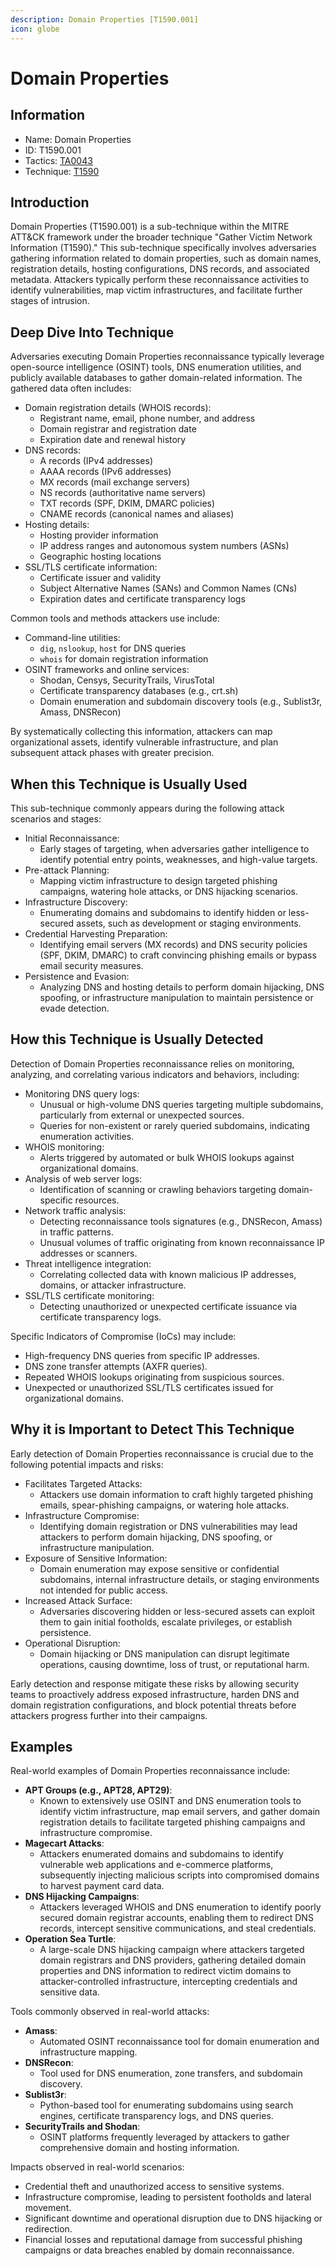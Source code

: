 ```yaml
---
description: Domain Properties [T1590.001]
icon: globe
---
```


# Domain Properties

## Information

* Name: Domain Properties
* ID: T1590.001
* Tactics: [TA0043](../)
* Technique: [T1590](./)

## Introduction

Domain Properties (T1590.001) is a sub-technique within the MITRE ATT\&CK framework under the broader technique "Gather Victim Network Information (T1590)." This sub-technique specifically involves adversaries gathering information related to domain properties, such as domain names, registration details, hosting configurations, DNS records, and associated metadata. Attackers typically perform these reconnaissance activities to identify vulnerabilities, map victim infrastructures, and facilitate further stages of intrusion.

## Deep Dive Into Technique

Adversaries executing Domain Properties reconnaissance typically leverage open-source intelligence (OSINT) tools, DNS enumeration utilities, and publicly available databases to gather domain-related information. The gathered data often includes:

* Domain registration details (WHOIS records):
  * Registrant name, email, phone number, and address
  * Domain registrar and registration date
  * Expiration date and renewal history
* DNS records:
  * A records (IPv4 addresses)
  * AAAA records (IPv6 addresses)
  * MX records (mail exchange servers)
  * NS records (authoritative name servers)
  * TXT records (SPF, DKIM, DMARC policies)
  * CNAME records (canonical names and aliases)
* Hosting details:
  * Hosting provider information
  * IP address ranges and autonomous system numbers (ASNs)
  * Geographic hosting locations
* SSL/TLS certificate information:
  * Certificate issuer and validity
  * Subject Alternative Names (SANs) and Common Names (CNs)
  * Expiration dates and certificate transparency logs

Common tools and methods attackers use include:

* Command-line utilities:
  * `dig`, `nslookup`, `host` for DNS queries
  * `whois` for domain registration information
* OSINT frameworks and online services:
  * Shodan, Censys, SecurityTrails, VirusTotal
  * Certificate transparency databases (e.g., crt.sh)
  * Domain enumeration and subdomain discovery tools (e.g., Sublist3r, Amass, DNSRecon)

By systematically collecting this information, attackers can map organizational assets, identify vulnerable infrastructure, and plan subsequent attack phases with greater precision.

## When this Technique is Usually Used

This sub-technique commonly appears during the following attack scenarios and stages:

* Initial Reconnaissance:
  * Early stages of targeting, when adversaries gather intelligence to identify potential entry points, weaknesses, and high-value targets.
* Pre-attack Planning:
  * Mapping victim infrastructure to design targeted phishing campaigns, watering hole attacks, or DNS hijacking scenarios.
* Infrastructure Discovery:
  * Enumerating domains and subdomains to identify hidden or less-secured assets, such as development or staging environments.
* Credential Harvesting Preparation:
  * Identifying email servers (MX records) and DNS security policies (SPF, DKIM, DMARC) to craft convincing phishing emails or bypass email security measures.
* Persistence and Evasion:
  * Analyzing DNS and hosting details to perform domain hijacking, DNS spoofing, or infrastructure manipulation to maintain persistence or evade detection.

## How this Technique is Usually Detected

Detection of Domain Properties reconnaissance relies on monitoring, analyzing, and correlating various indicators and behaviors, including:

* Monitoring DNS query logs:
  * Unusual or high-volume DNS queries targeting multiple subdomains, particularly from external or unexpected sources.
  * Queries for non-existent or rarely queried subdomains, indicating enumeration activities.
* WHOIS monitoring:
  * Alerts triggered by automated or bulk WHOIS lookups against organizational domains.
* Analysis of web server logs:
  * Identification of scanning or crawling behaviors targeting domain-specific resources.
* Network traffic analysis:
  * Detecting reconnaissance tools signatures (e.g., DNSRecon, Amass) in traffic patterns.
  * Unusual volumes of traffic originating from known reconnaissance IP addresses or scanners.
* Threat intelligence integration:
  * Correlating collected data with known malicious IP addresses, domains, or attacker infrastructure.
* SSL/TLS certificate monitoring:
  * Detecting unauthorized or unexpected certificate issuance via certificate transparency logs.

Specific Indicators of Compromise (IoCs) may include:

* High-frequency DNS queries from specific IP addresses.
* DNS zone transfer attempts (AXFR queries).
* Repeated WHOIS lookups originating from suspicious sources.
* Unexpected or unauthorized SSL/TLS certificates issued for organizational domains.

## Why it is Important to Detect This Technique

Early detection of Domain Properties reconnaissance is crucial due to the following potential impacts and risks:

* Facilitates Targeted Attacks:
  * Attackers use domain information to craft highly targeted phishing emails, spear-phishing campaigns, or watering hole attacks.
* Infrastructure Compromise:
  * Identifying domain registration or DNS vulnerabilities may lead attackers to perform domain hijacking, DNS spoofing, or infrastructure manipulation.
* Exposure of Sensitive Information:
  * Domain enumeration may expose sensitive or confidential subdomains, internal infrastructure details, or staging environments not intended for public access.
* Increased Attack Surface:
  * Adversaries discovering hidden or less-secured assets can exploit them to gain initial footholds, escalate privileges, or establish persistence.
* Operational Disruption:
  * Domain hijacking or DNS manipulation can disrupt legitimate operations, causing downtime, loss of trust, or reputational harm.

Early detection and response mitigate these risks by allowing security teams to proactively address exposed infrastructure, harden DNS and domain registration configurations, and block potential threats before attackers progress further into their campaigns.

## Examples

Real-world examples of Domain Properties reconnaissance include:

* **APT Groups (e.g., APT28, APT29)**:
  * Known to extensively use OSINT and DNS enumeration tools to identify victim infrastructure, map email servers, and gather domain registration details to facilitate targeted phishing campaigns and infrastructure compromise.
* **Magecart Attacks**:
  * Attackers enumerated domains and subdomains to identify vulnerable web applications and e-commerce platforms, subsequently injecting malicious scripts into compromised domains to harvest payment card data.
* **DNS Hijacking Campaigns**:
  * Attackers leveraged WHOIS and DNS enumeration to identify poorly secured domain registrar accounts, enabling them to redirect DNS records, intercept sensitive communications, and steal credentials.
* **Operation Sea Turtle**:
  * A large-scale DNS hijacking campaign where attackers targeted domain registrars and DNS providers, gathering detailed domain properties and DNS information to redirect victim domains to attacker-controlled infrastructure, intercepting credentials and sensitive data.

Tools commonly observed in real-world attacks:

* **Amass**:
  * Automated OSINT reconnaissance tool for domain enumeration and infrastructure mapping.
* **DNSRecon**:
  * Tool used for DNS enumeration, zone transfers, and subdomain discovery.
* **Sublist3r**:
  * Python-based tool for enumerating subdomains using search engines, certificate transparency logs, and DNS queries.
* **SecurityTrails and Shodan**:
  * OSINT platforms frequently leveraged by attackers to gather comprehensive domain and hosting information.

Impacts observed in real-world scenarios:

* Credential theft and unauthorized access to sensitive systems.
* Infrastructure compromise, leading to persistent footholds and lateral movement.
* Significant downtime and operational disruption due to DNS hijacking or redirection.
* Financial losses and reputational damage from successful phishing campaigns or data breaches enabled by domain reconnaissance.
